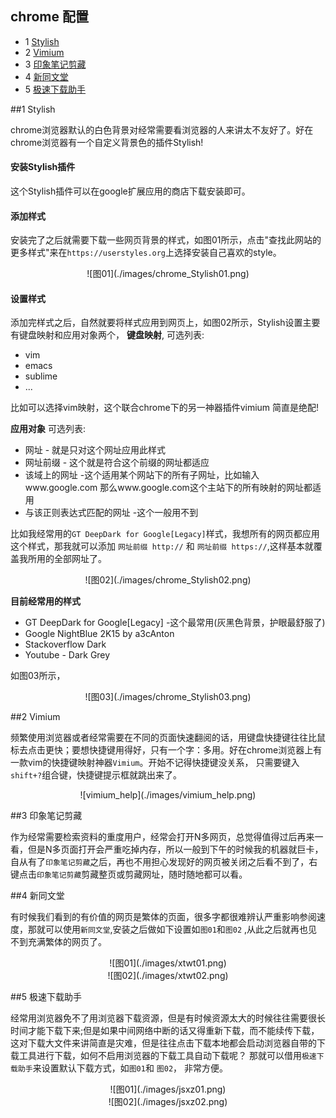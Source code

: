 ## chrome 配置
* 1 [Stylish](#1_Stylish)
* 2 [Vimium](#2_Vimium)
* 3 [印象笔记剪藏](#3_印象笔记剪藏)
* 4 [新同文堂](#4_新同文堂)
* 5 [极速下载助手](#1_极速下载助手)

##1 Stylish

chrome浏览器默认的白色背景对经常需要看浏览器的人来讲太不友好了。好在chrome浏览器有一个自定义背景色的插件Stylish!

#### 安装Stylish插件
这个Stylish插件可以在google扩展应用的商店下载安装即可。

#### 添加样式
安装完了之后就需要下载一些网页背景的样式，如图01所示，点击"查找此网站的更多样式"来在`https://userstyles.org`上选择安装自己喜欢的style。
<center>![图01](./images/chrome_Stylish01.png)</center>

#### 设置样式
添加完样式之后，自然就要将样式应用到网页上，如图02所示，Stylish设置主要有键盘映射和应用对象两个，
**键盘映射**, 可选列表:
* vim
* emacs
* sublime
* ...

比如可以选择vim映射，这个联合chrome下的另一神器插件vimium 简直是绝配!

**应用对象** 可选列表:
* 网址 - 就是只对这个网址应用此样式
* 网址前缀 - 这个就是符合这个前缀的网址都适应
* 该域上的网址 -这个适用某个网站下的所有子网址，比如输入www.google.com 那么www.google.com这个主站下的所有映射的网址都适用
* 与该正则表达式匹配的网址 -这个一般用不到

比如我经常用的`GT DeepDark for Google[Legacy]`样式，我想所有的网页都应用这个样式，那我就可以添加 `网址前缀 http://` 和 `网址前缀 https://`,这样基本就覆盖我所用的全部网址了。
<center>![图02](./images/chrome_Stylish02.png)</center>

**目前经常用的样式**
* GT DeepDark for Google[Legacy] -这个最常用(灰黑色背景，护眼最舒服了)
* Google NightBlue 2K15 by a3cAnton
* Stackoverflow Dark
* Youtube - Dark Grey

如图03所示，
<center>![图03](./images/chrome_Stylish03.png)</center>

##2 Vimium

频繁使用浏览器或者经常需要在不同的页面快速翻阅的话，用键盘快捷键往往比鼠标去点击更快；要想快捷键用得好，只有一个字：多用。好在chrome浏览器上有一款vim的快捷键映射神器`Vimium`。开始不记得快捷键没关系， 只需要键入`shift+?`组合键，快捷键提示框就跳出来了。
<center>![vimium_help](./images/vimium_help.png)</center>

##3 印象笔记剪藏

作为经常需要检索资料的重度用户，经常会打开N多网页，总觉得值得过后再来一看，但是N多页面打开会严重吃掉内存，所以一般到下午的时候我的机器就巨卡，自从有了`印象笔记剪藏`之后，再也不用担心发现好的网页被关闭之后看不到了，右键点击`印象笔记剪藏`剪藏整页或剪藏网址，随时随地都可以看。

##4 新同文堂

有时候我们看到的有价值的网页是繁体的页面，很多字都很难辨认严重影响参阅速度，那就可以使用`新同文堂`,安装之后做如下设置如`图01`和`图02` ,从此之后就再也见不到充满繁体的网页了。
<center>![图01](./images/xtwt01.png)</center>
<center>![图02](./images/xtwt02.png)</center>

##5 极速下载助手

经常用浏览器免不了用浏览器下载资源，但是有时候资源太大的时候往往需要很长时间才能下载下来;但是如果中间网络中断的话又得重新下载，而不能续传下载，这对下载大文件来讲简直是灾难，但是往往点击下载本地都会启动浏览器自带的下载工具进行下载，如何不启用浏览器的下载工具自动下载呢？ 那就可以借用`极速下载助手`来设置默认下载方式，如`图01`和 `图02`， 非常方便。
<center>![图01](./images/jsxz01.png)</center>
<center>![图02](./images/jsxz02.png)</center>


